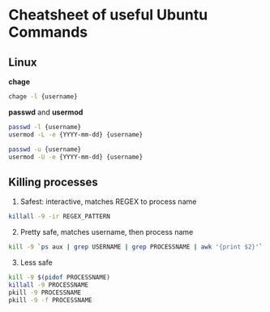 # Cheatsheet of useful Ubuntu Commands

## Linux

**chage**

```bash
chage -l {username}
```
**passwd** and **usermod**

```bash
passwd -l {username}
usermod -L -e {YYYY-mm-dd} {username}

passwd -u {username}
usermod -U -e {YYYY-mm-dd} {username}
```

## Killing processes

1. Safest: interactive, matches REGEX to process name
```bash
killall -9 -ir REGEX_PATTERN
```

2. Pretty safe, matches username, then process name
```bash
kill -9 `ps aux | grep USERNAME | grep PROCESSNAME | awk '{print $2}'`
```

3. Less safe
```bash
kill -9 $(pidof PROCESSNAME)
killall -9 PROCESSNAME
pkill -9 PROCESSNAME
pkill -9 -f PROCESSNAME
```